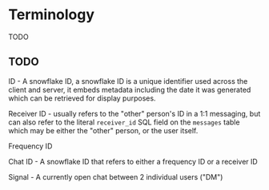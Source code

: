 # Terminology

TODO

## TODO

ID - A snowflake ID, a snowflake ID is a unique identifier used across the client and server, it embeds metadata including the date it was generated which can be retrieved for display purposes.

Receiver ID - usually refers to the "other" person's ID in a 1:1 messaging, but can also refer to the literal `receiver_id` SQL field on the `messages` table which may be either the "other" person, or the user itself.

Frequency ID

Chat ID - A snowflake ID that refers to either a frequency ID or a receiver ID

Signal - A currently open chat between 2 individual users ("DM")
